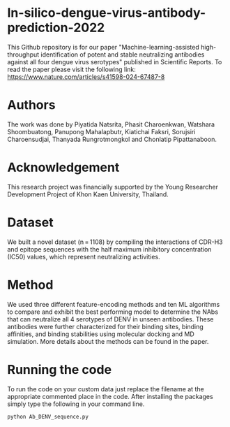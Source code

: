 # In-silico-dengue-virus-antibody-prediction-2022
This Github repository is for our paper "Machine-learning-assisted high-throughput identification of potent and stable neutralizing antibodies against all four dengue virus serotypes" 
published in Scientific Reports. To read the paper please visit the following link: https://www.nature.com/articles/s41598-024-67487-8

# Authors
The work was done by Piyatida Natsrita, Phasit Charoenkwan, Watshara Shoombuatong, Panupong Mahalapbutr, Kiatichai Faksri, Sorujsiri Charoensudjai, Thanyada Rungrotmongkol and Chonlatip Pipattanaboon.

# Acknowledgement
This research project was financially supported by the Young Researcher Development Project of Khon Kaen University, Thailand.

# Dataset
We built a novel dataset (n = 1108) by compiling the interactions of CDR-H3 and epitope sequences with the half maximum inhibitory concentration (IC50) values, which represent neutralizing activities.

# Method
We used three different feature-encoding methods and ten ML algorithms to compare and exhibit the best performing model to determine the NAbs that can neutralize all 4 serotypes of DENV in unseen antibodies. These antibodies were further characterized for their binding sites, binding affinities, and binding stabilities using molecular docking and MD simulation.
More details about the methods can be found in the paper.

# Running the code
To run the code on your custom data just replace the filename at the appropriate commented place in the code. After installing the packages simply type the following in your command line.

```bash
python Ab_DENV_sequence.py
